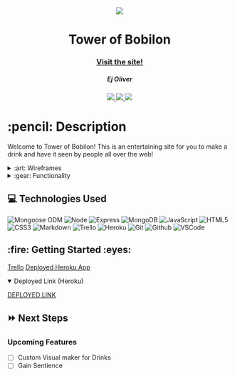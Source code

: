 <div align="center">
   <img src="https://i.imgur.com/SU4D8d1.png"/>
   <h1>Tower of Bobilon</h1>
   <h3><a href="https://tower-of-bobilon.herokuapp.com/">Visit the site!</a></h3>
   <h5>Ej Oliver</h5>                             
   <a href="https://github.com/K1neticz" target="_blank">
      <img src="https://img.shields.io/badge/-Portfolio:_user.github.io-darkgreen?style=flat&logo=medium"/>
   </a>
   <a href="https://www.linkedin.com/in/eldrickoliver/" target="_blank">
      <img src="https://img.shields.io/badge/-linkedin.com/in/user-blue?style=flat&``logo=Linkedin&logoColor=white">
   </a> 
   <a href="mailto:ej.oliver1107@gmail.com" target="_blank">
      <img src="https://img.shields.io/badge/-user@gmail.com-c14438?style=flat&logo=Gmail&``logoColor=white">
   </a>
</div>

<h1>:pencil: Description</h1>
<p>Welcome to Tower of Bobilon! This is an entertaining site for you to make a drink and have it seen by people all over the web!</p>

<details>
<summary> :art: Wireframes</summary>

| Description | Screenshot |
|------------ | ------------|
| <h3 align="center">Homepage</h3> | <img src="https://trello.com/1/cards/6261da265f11f85c85f0de69/attachments/6261da35144fb2722ae883fc/previews/6261da37144fb2722ae88458/download/Homepage.jpg" width="700"/> |
| <h3 align="center">View all the Drinks</h3> | <img src="https://trello.com/1/cards/6261daae076b900f2fdc1c25/attachments/6261dad05292d34ec3f90c3e/previews/preview/download/List.jpg" width="700"/> |
| <h3 align="center">Create A Drink</h3> | <img src="https://trello.com/1/cards/6261dab78c0c6276a5c148d1/attachments/6261dad6fda8f441a0049dab/previews/preview/download/CreateBobaholics.jpg" width="700"/> |
| <h3 align="center">Review a Created Drink</h3> | <img src="https://trello.com/1/cards/6261dab96f6e233a189f6702/attachments/6261dae2015dcb747f66649b/previews/preview/download/Review.jpg" width="700"/> |

</details>

<details>
<summary> :gear: Functionality</summary>

| Description | Screenshot |
|------------ | ------------|
| <h3 align="center">Create a Drink</h3> | <img src="https://i.imgur.com/v2zlAMP.png" width="700"/> |
| <h3 align="center">User Implemented Drinks</h3> | <img src="https://i.imgur.com/dxLgLrd.png" width="700"/> |
| <h3 align="center">Create a Review</h3> | <img src="https://i.imgur.com/ZH7XlMd.png" width="700"/> |
| <h3 align="center">User Created Drinks</h3> | <img src="https://i.imgur.com/SPDY0nR.png" width="700"/> |





</details>

## :computer: Technologies Used

![Mongoose ODM](https://img.shields.io/badge/-Mongoose_ODM-333?style=flat&logo=mongodb)
![Node](https://img.shields.io/badge/-Node.js-333?style=flat&logo=node.js)
![Express](https://img.shields.io/badge/-Express-333?style=flat&logo=express)
![MongoDB](https://img.shields.io/badge/-MongoDB-333?style=flat&logo=mongodb)
![JavaScript](https://img.shields.io/badge/-JavaScript-333?style=flat&logo=javascript) 
![HTML5](https://img.shields.io/badge/-HTML5-333?style=flat&logo=html5)
![CSS3](https://img.shields.io/badge/-CSS-333?style=flat&logo=css3)
![Markdown](https://img.shields.io/badge/-Markdown-333?style=flat&logo=markdown)
![Trello](https://img.shields.io/badge/-Trello-333?style=flat&logo=trello) 
![Heroku](https://img.shields.io/badge/-Heroku-333?style=flat&logo=heroku)
![Git](https://img.shields.io/badge/-Git-333?style=flat&logo=git)
![Github](https://img.shields.io/badge/-GitHub-333?style=flat&logo=github)
![VSCode](https://img.shields.io/badge/-VS_Code-333?style=flat&logo=visualstudio) 
<h2> :fire: Getting Started :eyes: </h2>

<a href="https://trello.com/b/OlIsti1V/clippy">Trello</a>
<a href="https://clippy22.herokuapp.com/">Deployed Heroku App</a>

<details open>   
<summary>Deployed Link (Heroku)</summary>
<p><a href=https://tower-of-bobilon.herokuapp.com/">DEPLOYED LINK</a></p>
</details>

## :fast_forward: Next Steps   

### Upcoming Features

- [ ] Custom Visual maker for Drinks
- [ ] Gain Sentience